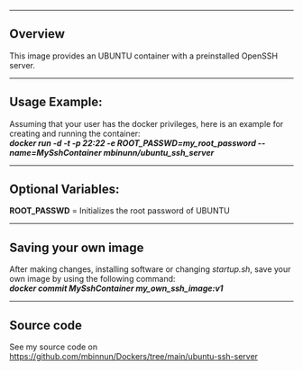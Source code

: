 -----------------------
Overview
-----------------------
This image provides an UBUNTU container with a preinstalled OpenSSH server.

-----------------------
Usage Example:
-----------------------
Assuming that your user has the docker privileges, here is an example for creating and running the container:<br/>
***docker run -d -t -p 22:22 -e ROOT_PASSWD=my_root_password --name=MySshContainer mbinunn/ubuntu_ssh_server***<br/>

-----------------------
Optional Variables:
-----------------------
**ROOT_PASSWD** = Initializes the root password of UBUNTU<br/> 

-----------------------
Saving your own image
-----------------------
After making changes, installing software or changing *startup.sh*, save your own image by using the following command:<br/>
***docker commit MySshContainer my_own_ssh_image:v1***<br/>

-----------------------
Source code
-----------------------
See my source code on https://github.com/mbinnun/Dockers/tree/main/ubuntu-ssh-server
